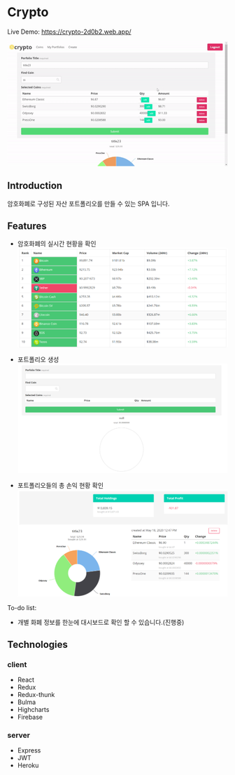# Crypto

Live Demo: https://crypto-2d0b2.web.app/

![Screenshot](./images/gif.gif)

## Introduction

암호화폐로 구성된 자산 포트폴리오를 만들 수 있는 SPA 입니다.

## Features

- 암호화폐의 실시간 현황을 확인
  ![Screenshot](./images/rank.png)

- 포트폴리오 생성
  ![Screenshot](./images/create.png)

* 포트폴리오들의 총 손익 현황 확인
  ![Screenshot](./images/mylist.png)

To-do list:

- 개별 화폐 정보를 한눈에 대시보드로 확인 할 수 있습니다.(진행중)

## Technologies

### client

- React
- Redux
- Redux-thunk
- Bulma
- Highcharts
- Firebase

### server

- Express
- JWT
- Heroku
